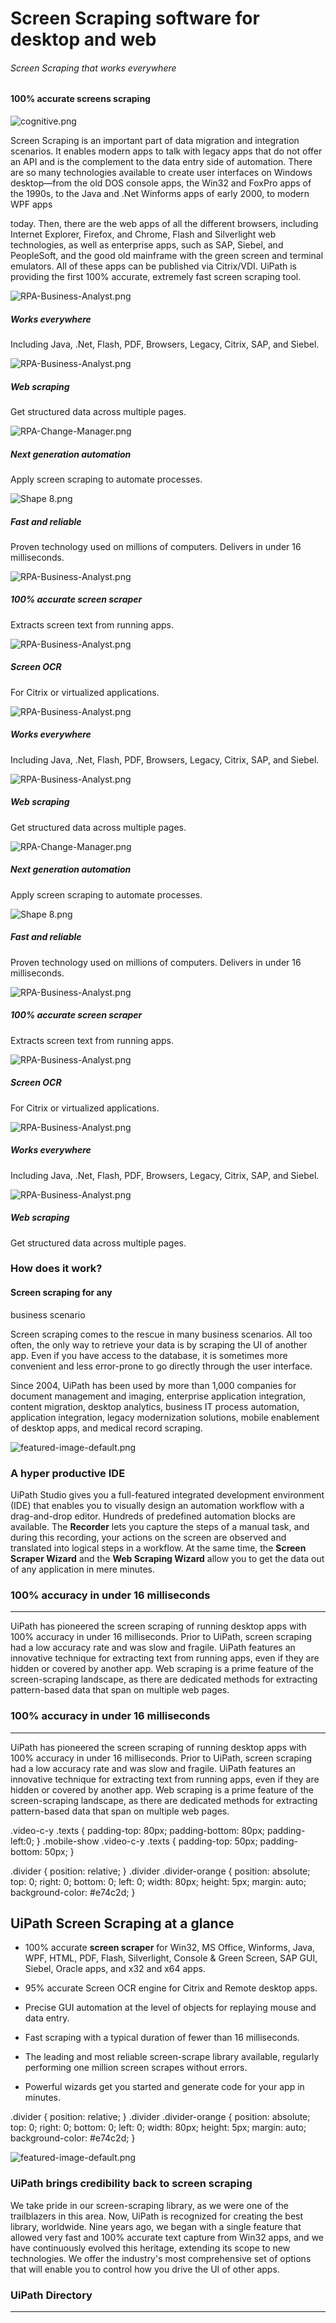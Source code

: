 

Screen Scraping software for desktop and web
============================================

###### Screen Scraping that works everywhere

[](#)

#### 100% accurate screens scraping

![cognitive.png](//www.uipath.com/hs-fs/hubfs/screen_scraping_logos.png?t=1523940839048&width=755&height=110&name=screen_scraping_logos.png)

Screen Scraping is an important part of data migration and integration scenarios. It enables modern apps to talk with legacy apps that do not offer an API and is the complement to the data entry side of automation. There are so many technologies available to create user interfaces on Windows desktop—from the old DOS console apps, the Win32 and FoxPro apps of the 1990s, to the Java and .Net Winforms apps of early 2000, to modern WPF apps 

today. Then, there are the web apps of all the different browsers, including Internet Explorer, Firefox, and Chrome, Flash and Silverlight web technologies, as well as enterprise apps, such as SAP, Siebel, and PeopleSoft, and the good old mainframe with the green screen and terminal emulators. All of these apps can be published via Citrix/VDI. UiPath is providing the first 100% accurate, extremely fast screen scraping tool.

![RPA-Business-Analyst.png](//www.uipath.com/hubfs/New%20Website%20/Icons/Light%20Blue/uip-icons-light-blue_monitor-rpa.svg?t=1523940839048)

##### Works everywhere

Including Java, .Net, Flash, PDF, Browsers, Legacy, Citrix, SAP, and Siebel.

![RPA-Business-Analyst.png](//www.uipath.com/hubfs/New%20Website%20/Icons/Light%20Blue/uip-icons-light-blue_OCR.svg?t=1523940839048)

##### Web scraping

Get structured data across multiple pages.

![RPA-Change-Manager.png](//www.uipath.com/hubfs/New%20Website%20/Icons/Light%20Blue/uip-icons-light-blue_assisted-rpa.svg?t=1523940839048)

##### Next generation automation

Apply screen scraping to automate processes.

![Shape 8.png](//www.uipath.com/hubfs/New%20Website%20/Icons/Light%20Blue/uip-icons-light-blue_fast.svg?t=1523940839048)

##### Fast and reliable

Proven technology used on millions of computers. Delivers in under 16 milliseconds.

![RPA-Business-Analyst.png](//www.uipath.com/hubfs/New%20Website%20/Icons/Light%20Blue/uip-icons-light-blue_survey.svg?t=1523940839048)

##### 100% accurate screen scraper

Extracts screen text from running apps.

![RPA-Business-Analyst.png](//www.uipath.com/hubfs/New%20Website%20/Icons/Light%20Blue/uip-icons-light-blue_OCR-2.svg?t=1523940839048)

##### Screen OCR

For Citrix or virtualized applications.

![RPA-Business-Analyst.png](//www.uipath.com/hubfs/New%20Website%20/Icons/Light%20Blue/uip-icons-light-blue_monitor-rpa.svg?t=1523940839048)

##### Works everywhere

Including Java, .Net, Flash, PDF, Browsers, Legacy, Citrix, SAP, and Siebel.

![RPA-Business-Analyst.png](//www.uipath.com/hubfs/New%20Website%20/Icons/Light%20Blue/uip-icons-light-blue_OCR.svg?t=1523940839048)

##### Web scraping

Get structured data across multiple pages.

![RPA-Change-Manager.png](//www.uipath.com/hubfs/New%20Website%20/Icons/Light%20Blue/uip-icons-light-blue_assisted-rpa.svg?t=1523940839048)

##### Next generation automation

Apply screen scraping to automate processes.

![Shape 8.png](//www.uipath.com/hubfs/New%20Website%20/Icons/Light%20Blue/uip-icons-light-blue_fast.svg?t=1523940839048)

##### Fast and reliable

Proven technology used on millions of computers. Delivers in under 16 milliseconds.

![RPA-Business-Analyst.png](//www.uipath.com/hubfs/New%20Website%20/Icons/Light%20Blue/uip-icons-light-blue_survey.svg?t=1523940839048)

##### 100% accurate screen scraper

Extracts screen text from running apps.

![RPA-Business-Analyst.png](//www.uipath.com/hubfs/New%20Website%20/Icons/Light%20Blue/uip-icons-light-blue_OCR-2.svg?t=1523940839048)

##### Screen OCR

For Citrix or virtualized applications.

![RPA-Business-Analyst.png](//www.uipath.com/hubfs/New%20Website%20/Icons/Light%20Blue/uip-icons-light-blue_monitor-rpa.svg?t=1523940839048)

##### Works everywhere

Including Java, .Net, Flash, PDF, Browsers, Legacy, Citrix, SAP, and Siebel.

![RPA-Business-Analyst.png](//www.uipath.com/hubfs/New%20Website%20/Icons/Light%20Blue/uip-icons-light-blue_OCR.svg?t=1523940839048)

##### Web scraping

Get structured data across multiple pages.

### How does it work?

#### Screen scraping for any  
business scenario

Screen scraping comes to the rescue in many business scenarios. All too often, the only way to retrieve your data is by scraping the UI of another app. Even if you have access to the database, it is sometimes more convenient and less error-prone to go directly through the user interface.

Since 2004, UiPath has been used by more than 1,000 companies for document management and imaging, enterprise application integration, content migration, desktop analytics, business IT process automation, application integration, legacy modernization solutions, mobile enablement of desktop apps, and medical record scraping.

![featured-image-default.png](//www.uipath.com/hs-fs/hubfs/screen_scraping_website.png?t=1523940839048&width=640&height=346&name=screen_scraping_website.png)

### A hyper productive IDE

UiPath Studio gives you a full-featured integrated development environment (IDE) that enables you to visually design an automation workflow with a drag-and-drop editor. Hundreds of predefined automation blocks are available. The **Recorder** lets you capture the steps of a manual task, and during this recording, your actions on the screen are observed and translated into logical steps in a workflow. At the same time, the **Screen Scraper Wizard** and the **Web Scraping Wizard** allow you to get the data out of any application in mere minutes.

### 100% accuracy in under 16 milliseconds

* * *

UiPath has pioneered the screen scraping of running desktop apps with 100% accuracy in under 16 milliseconds. Prior to UiPath, screen scraping had a low accuracy rate and was slow and fragile. UiPath features an innovative technique for extracting text from running apps, even if they are hidden or covered by another app. Web scraping is a prime feature of the screen-scraping landscape, as there are dedicated methods for extracting pattern-based data that span on multiple web pages.

### 100% accuracy in under 16 milliseconds

* * *

UiPath has pioneered the screen scraping of running desktop apps with 100% accuracy in under 16 milliseconds. Prior to UiPath, screen scraping had a low accuracy rate and was slow and fragile. UiPath features an innovative technique for extracting text from running apps, even if they are hidden or covered by another app. Web scraping is a prime feature of the screen-scraping landscape, as there are dedicated methods for extracting pattern-based data that span on multiple web pages.

.video-c-y .texts { padding-top: 80px; padding-bottom: 80px; padding-left:0; } .mobile-show .video-c-y .texts { padding-top: 50px; padding-bottom: 50px; }

.divider { position: relative; } .divider .divider-orange { position: absolute; top: 0; right: 0; bottom: 0; left: 0; width: 80px; height: 5px; margin: auto; background-color: #e74c2d; }

UiPath Screen Scraping at a glance
----------------------------------

*   100% accurate **screen scraper** for Win32, MS Office, Winforms, Java, WPF, HTML, PDF, Flash, Silverlight, Console & Green Screen, SAP GUI, Siebel, Oracle apps, and x32 and x64 apps.
    
*   95% accurate Screen OCR engine for Citrix and Remote desktop apps.
    
*   Precise GUI automation at the level of objects for replaying mouse and data entry.
    
*   Fast scraping with a typical duration of fewer than 16 milliseconds.
    
*   The leading and most reliable screen-scrape library available, regularly performing one million screen scrapes without errors.
    
*   Powerful wizards get you started and generate code for your app in minutes.
    

.divider { position: relative; } .divider .divider-orange { position: absolute; top: 0; right: 0; bottom: 0; left: 0; width: 80px; height: 5px; margin: auto; background-color: #e74c2d; }

![featured-image-default.png](//www.uipath.com/hs-fs/hubfs/screen_scraping_website2.png?t=1523940839048&width=640&height=343&name=screen_scraping_website2.png)

### UiPath brings credibility back to screen scraping

We take pride in our screen-scraping library, as we were one of the trailblazers in this area. Now, UiPath is recognized for creating the best library, worldwide. Nine years ago, we began with a single feature that allowed very fast and 100% accurate text capture from Win32 apps, and we have continuously evolved this heritage, extending its scope to new technologies. We offer the industry's most comprehensive set of options that will enable you to control how you drive the UI of other apps.

### UiPath Directory

* * *
